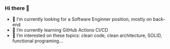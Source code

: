 ### Hi there 👋

- 🔭 I’m currently looking for a Software Enginner position, mostly on back-end
- 🌱 I’m currently learning GitHub Actions CI/CD
- 🤔 I’m interested on these topics: clean code, clean architecture, SOLID,  functional programing...

<!--
**santos-an/santos-an** is a ✨ _special_ ✨ repository because its `README.md` (this file) appears on your GitHub profile.

Here are some ideas to get you started:

- 🔭 I’m currently working on ...
- 🌱 I’m currently learning ...
- 👯 I’m looking to collaborate on ...
- 🤔 I’m looking for help with ...
- 💬 Ask me about ...
- 📫 How to reach me: ...
- 😄 Pronouns: ...
- ⚡ Fun fact: ...
-->
